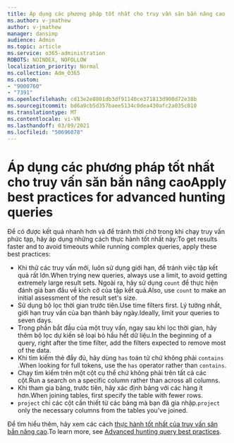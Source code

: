```yaml
---
title: Áp dụng các phương pháp tốt nhất cho truy vấn săn bắn nâng cao
ms.author: v-jmathew
author: v-jmathew
manager: dansimp
audience: Admin
ms.topic: article
ms.service: o365-administration
ROBOTS: NOINDEX, NOFOLLOW
localization_priority: Normal
ms.collection: Adm_O365
ms.custom:
- "9000760"
- "7391"
ms.openlocfilehash: cd13e2e8801db3df91140ce371813d900d72e38b
ms.sourcegitcommit: bd6a9cb5d357baee5134c0dea430afc2a035c810
ms.translationtype: MT
ms.contentlocale: vi-VN
ms.lasthandoff: 03/09/2021
ms.locfileid: "50696078"
---
```

# <a name="apply-best-practices-for-advanced-hunting-queries"></a><span data-ttu-id="c471b-102">Áp dụng các phương pháp tốt nhất cho truy vấn săn bắn nâng cao</span><span class="sxs-lookup"><span data-stu-id="c471b-102">Apply best practices for advanced hunting queries</span></span>

<span data-ttu-id="c471b-103">Để có được kết quả nhanh hơn và để tránh thời chờ trong khi chạy truy vấn phức tạp, hãy áp dụng những cách thực hành tốt nhất này:</span><span class="sxs-lookup"><span data-stu-id="c471b-103">To get results faster and to avoid timeouts while running complex queries, apply these best practices:</span></span>

- <span data-ttu-id="c471b-104">Khi thử các truy vấn mới, luôn sử dụng giới hạn, để tránh việc tập kết quả rất lớn.</span><span class="sxs-lookup"><span data-stu-id="c471b-104">When trying new queries, always use a limit, to avoid getting extremely large result sets.</span></span> <span data-ttu-id="c471b-105">Ngoài ra, hãy sử dụng `count` để thực hiện đánh giá ban đầu về kích cỡ của tập kết quả.</span><span class="sxs-lookup"><span data-stu-id="c471b-105">Also, use `count` to make an initial assessment of the result set's size.</span></span>
- <span data-ttu-id="c471b-106">Sử dụng bộ lọc thời gian trước tiên.</span><span class="sxs-lookup"><span data-stu-id="c471b-106">Use time filters first.</span></span> <span data-ttu-id="c471b-107">Lý tưởng nhất, giới hạn truy vấn của bạn thành bảy ngày.</span><span class="sxs-lookup"><span data-stu-id="c471b-107">Ideally, limit your queries to seven days.</span></span>
- <span data-ttu-id="c471b-108">Trong phần bắt đầu của một truy vấn, ngay sau khi lọc thời gian, hãy thêm bộ lọc dự kiến sẽ loại bỏ hầu hết dữ liệu.</span><span class="sxs-lookup"><span data-stu-id="c471b-108">In the beginning of a query, right after the time filter, add the filters expected to remove most of the data.</span></span>
- <span data-ttu-id="c471b-109">Khi tìm kiếm thẻ đầy đủ, hãy dùng `has` toán tử chứ không phải `contains` .</span><span class="sxs-lookup"><span data-stu-id="c471b-109">When looking for full tokens, use the `has` operator rather than `contains`.</span></span>
- <span data-ttu-id="c471b-110">Chạy tìm kiếm trên một cột cụ thể chứ không phải trên tất cả các cột.</span><span class="sxs-lookup"><span data-stu-id="c471b-110">Run a search on a specific column rather than across all columns.</span></span>
- <span data-ttu-id="c471b-111">Khi tham gia bảng, trước tiên, hãy xác định bảng với các hàng ít hơn.</span><span class="sxs-lookup"><span data-stu-id="c471b-111">When joining tables, first specify the table with fewer rows.</span></span>
- <span data-ttu-id="c471b-112">`project` chỉ các cột cần thiết từ các bảng mà bạn đã gia nhập.</span><span class="sxs-lookup"><span data-stu-id="c471b-112">`project` only the necessary columns from the tables you've joined.</span></span>

<span data-ttu-id="c471b-113">Để tìm hiểu thêm, hãy xem các cách [thực hành tốt nhất của truy vấn săn bắn nâng cao](https://go.microsoft.com/fwlink/?linkid=2144812).</span><span class="sxs-lookup"><span data-stu-id="c471b-113">To learn more, see [Advanced hunting query best practices](https://go.microsoft.com/fwlink/?linkid=2144812).</span></span>
